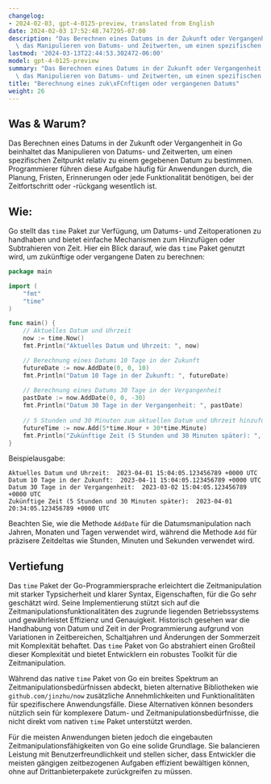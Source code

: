 ```yaml
---
changelog:
- 2024-02-03, gpt-4-0125-preview, translated from English
date: 2024-02-03 17:52:48.747295-07:00
description: "Das Berechnen eines Datums in der Zukunft oder Vergangenheit in Go beinhaltet\
  \ das Manipulieren von Datums- und Zeitwerten, um einen spezifischen Zeitpunkt\u2026"
lastmod: '2024-03-13T22:44:53.302472-06:00'
model: gpt-4-0125-preview
summary: "Das Berechnen eines Datums in der Zukunft oder Vergangenheit in Go beinhaltet\
  \ das Manipulieren von Datums- und Zeitwerten, um einen spezifischen Zeitpunkt\u2026"
title: "Berechnung eines zuk\xFCnftigen oder vergangenen Datums"
weight: 26
---
```


## Was & Warum?

Das Berechnen eines Datums in der Zukunft oder Vergangenheit in Go beinhaltet das Manipulieren von Datums- und Zeitwerten, um einen spezifischen Zeitpunkt relativ zu einem gegebenen Datum zu bestimmen. Programmierer führen diese Aufgabe häufig für Anwendungen durch, die Planung, Fristen, Erinnerungen oder jede Funktionalität benötigen, bei der Zeitfortschritt oder -rückgang wesentlich ist.

## Wie:

Go stellt das `time` Paket zur Verfügung, um Datums- und Zeitoperationen zu handhaben und bietet einfache Mechanismen zum Hinzufügen oder Subtrahieren von Zeit. Hier ein Blick darauf, wie das `time` Paket genutzt wird, um zukünftige oder vergangene Daten zu berechnen:

```go
package main

import (
	"fmt"
	"time"
)

func main() {
	// Aktuelles Datum und Uhrzeit
	now := time.Now()
	fmt.Println("Aktuelles Datum und Uhrzeit: ", now)

	// Berechnung eines Datums 10 Tage in der Zukunft
	futureDate := now.AddDate(0, 0, 10)
	fmt.Println("Datum 10 Tage in der Zukunft: ", futureDate)
	
	// Berechnung eines Datums 30 Tage in der Vergangenheit
	pastDate := now.AddDate(0, 0, -30)
	fmt.Println("Datum 30 Tage in der Vergangenheit: ", pastDate)
	
	// 5 Stunden und 30 Minuten zum aktuellen Datum und Uhrzeit hinzufügen
	futureTime := now.Add(5*time.Hour + 30*time.Minute)
	fmt.Println("Zukünftige Zeit (5 Stunden und 30 Minuten später): ", futureTime)
}
```

Beispielausgabe:
```
Aktuelles Datum und Uhrzeit:  2023-04-01 15:04:05.123456789 +0000 UTC
Datum 10 Tage in der Zukunft:  2023-04-11 15:04:05.123456789 +0000 UTC
Datum 30 Tage in der Vergangenheit:  2023-03-02 15:04:05.123456789 +0000 UTC
Zukünftige Zeit (5 Stunden und 30 Minuten später):  2023-04-01 20:34:05.123456789 +0000 UTC
```
Beachten Sie, wie die Methode `AddDate` für die Datumsmanipulation nach Jahren, Monaten und Tagen verwendet wird, während die Methode `Add` für präzisere Zeitdeltas wie Stunden, Minuten und Sekunden verwendet wird.

## Vertiefung

Das `time` Paket der Go-Programmiersprache erleichtert die Zeitmanipulation mit starker Typsicherheit und klarer Syntax, Eigenschaften, für die Go sehr geschätzt wird. Seine Implementierung stützt sich auf die Zeitmanipulationsfunktionalitäten des zugrunde liegenden Betriebssystems und gewährleistet Effizienz und Genauigkeit. Historisch gesehen war die Handhabung von Datum und Zeit in der Programmierung aufgrund von Variationen in Zeitbereichen, Schaltjahren und Änderungen der Sommerzeit mit Komplexität behaftet. Das `time` Paket von Go abstrahiert einen Großteil dieser Komplexität und bietet Entwicklern ein robustes Toolkit für die Zeitmanipulation.

Während das native `time` Paket von Go ein breites Spektrum an Zeitmanipulationsbedürfnissen abdeckt, bieten alternative Bibliotheken wie `github.com/jinzhu/now` zusätzliche Annehmlichkeiten und Funktionalitäten für spezifischere Anwendungsfälle. Diese Alternativen können besonders nützlich sein für komplexere Datum- und Zeitmanipulationsbedürfnisse, die nicht direkt vom nativen `time` Paket unterstützt werden.

Für die meisten Anwendungen bieten jedoch die eingebauten Zeitmanipulationsfähigkeiten von Go eine solide Grundlage. Sie balancieren Leistung mit Benutzerfreundlichkeit und stellen sicher, dass Entwickler die meisten gängigen zeitbezogenen Aufgaben effizient bewältigen können, ohne auf Drittanbieterpakete zurückgreifen zu müssen.
